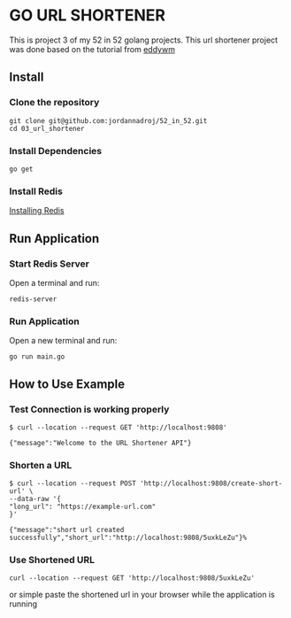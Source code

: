 # GO URL SHORTENER

This is project 3 of my 52 in 52 golang projects. This url shortener project was done based on the tutorial from [eddywm](https://github.com/eddywm/go-shortener-wm)

## Install

### Clone the repository
```shell
git clone git@github.com:jordannadroj/52_in_52.git
cd 03_url_shortener
```
 ### Install Dependencies

```shell
go get
```

### Install Redis

[Installing Redis](https://redis.io/docs/getting-started/installation/)


## Run Application

### Start Redis Server
Open a terminal and run:
```shell
redis-server
```

### Run Application
Open a new terminal and run: 
```shell
go run main.go
```

## How to Use Example

### Test Connection is working properly

```shell
$ curl --location --request GET 'http://localhost:9808'

{"message":"Welcome to the URL Shortener API"}
```

### Shorten a URL

```shell
$ curl --location --request POST 'http://localhost:9808/create-short-url' \
--data-raw '{
"long_url": "https://example-url.com"
}'

{"message":"short url created successfully","short_url":"http://localhost:9808/5uxkLeZu"}%
```

### Use Shortened URL
```shell
curl --location --request GET 'http://localhost:9808/5uxkLeZu'
```
 or simple paste the shortened url in your browser while the application is running